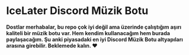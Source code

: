 # IceLater Discord Müzik Botu

**Dostlar merhabalar, bu repo çok iyi değil ama üzerinde çalıştığım aşırı kaliteli bir müzik botu var. Hem kendim kullanacağım hem burada paylaşacağım. Şu anki piyasadaki en iyi Discord Müzik Botu altyapıları arasına girebilir. Beklemede kalın. ❤️**
